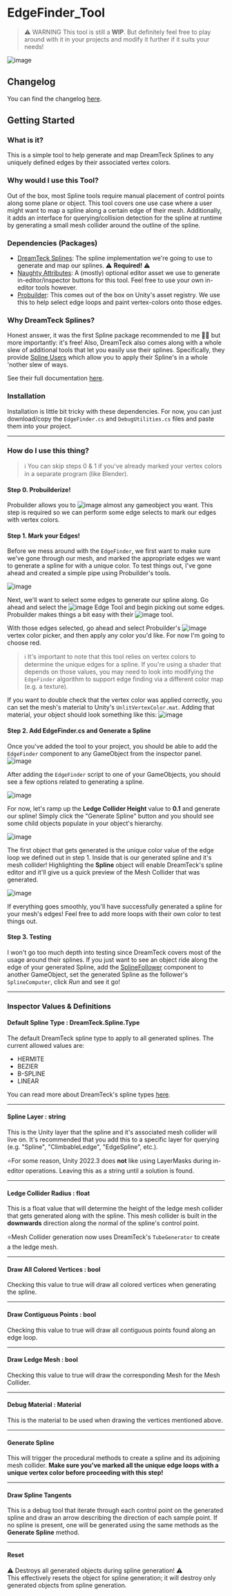 # EdgeFinder_Tool

> ⚠️ WARNING
> This tool is still a **WIP**. But definitely feel free to play around with it in your projects and modify it further if it suits your needs!

![image](https://github.com/jbakeacake/EdgeFinder_Tool/assets/34492737/84df0f74-20d8-4bb1-9fce-4c17d7cf82bd)

## Changelog

You can find the changelog [here](CHANGELOG.md).

## Getting Started

### What is it?
This is a simple tool to help generate and map DreamTeck Splines to any uniquely defined edges by their associated vertex colors.

### Why would I use this Tool?
Out of the box, most Spline tools require manual placement of control points along some plane or object. This tool covers one use case where a user might want 
to map a spline along a certain edge of their mesh. Additionally, it adds an interface for querying/collision detection for the spline at runtime by generating a small mesh collider around the outline
of the spline.

### Dependencies (Packages)
- [DreamTeck Splines](https://assetstore.unity.com/packages/tools/utilities/dreamteck-splines-61926): The spline implementation we're going to use to generate and map our splines. ⚠️ **Required!** ⚠️
- [Naughty Attributes](https://assetstore.unity.com/packages/tools/utilities/naughtyattributes-129996): A (mostly) optional editor asset we use to generate in-editor/inspector buttons for this tool. Feel free to use your own in-editor tools however.
- [Probuilder](https://unity.com/features/probuilder): This comes out of the box on Unity's asset registry. We use this to help select edge loops and paint vertex-colors onto those edges.

### Why DreamTeck Splines?
Honest answer, it was the first Spline package recommended to me 🤷‍♂️ but more importantly: it's free! Also, DreamTeck also comes along with a whole slew of additional tools that let you easily use their splines. 
Specifically, they provide [Spline Users](https://dreamteck-splines.netlify.app/#/./pages/using_splines/using_splines) which allow you to apply their Spline's in a whole 'nother slew of ways.

See their full documentation [here](https://dreamteck-splines.netlify.app/#/).

### Installation

Installation is little bit tricky with these dependencies. For now, you can just download/copy the `EdgeFinder.cs` and `DebugUtilities.cs` files and paste them into your project.

---

### How do I use this thing?

> ℹ️ You can skip steps 0 & 1 if you've already marked your vertex colors in a separate program (like Blender).

#### Step 0. Probuilderize!
Probuilder allows you to ![image](https://github.com/jbakeacake/EdgeFinder_Tool/assets/34492737/626478b4-60da-49c9-8231-9bd9760cd6f9) almost any gameobject you want. This step is required so we can perform some
edge selects to mark our edges with vertex colors.

#### Step 1. Mark your Edges!
Before we mess around with the `EdgeFinder`, we first want to make sure we've gone through our mesh, and marked the appropriate edges we want to generate a spline for with a unique color. To test things
out, I've gone ahead and created a simple pipe using Probuilder's tools.

![image](https://github.com/jbakeacake/EdgeFinder_Tool/assets/34492737/a6fc2db4-7d6a-404b-b302-48d9c66ac3a7)

Next, we'll want to select some edges to generate our spline along. Go ahead and select the ![image](https://github.com/jbakeacake/EdgeFinder_Tool/assets/34492737/6c9b15c9-fb18-478f-9597-ad34677f450b) Edge Tool and begin picking
out some edges. Probuilder makes things a bit easy with their ![image](https://github.com/jbakeacake/EdgeFinder_Tool/assets/34492737/24677917-5f04-4d9a-be78-d4041384c13c) tool.

With those edges selected, go ahead and select Probuilder's ![image](https://github.com/jbakeacake/EdgeFinder_Tool/assets/34492737/62bc8f36-5400-48f5-95ee-ff2d9584fb69) vertex color picker, and then apply any color you'd like. For now I'm going to choose red.

> ℹ️ It's important to note that this tool relies on vertex colors to determine the unique edges for a spline. If you're using a shader that depends on those values, you may need to look into modifying the `EdgeFinder` algorithm to support
> edge finding via a different color map (e.g. a texture).

If you want to double check that the vertex color was applied correctly, you can set the mesh's material to Unity's `UnlitVertexColor.mat`. Adding that material, your object should look something like this:
![image](https://github.com/jbakeacake/EdgeFinder_Tool/assets/34492737/12ec0581-120c-46c4-b388-283820d9e42e)

#### Step 2. Add EdgeFinder.cs and Generate a Spline

Once you've added the tool to your project, you should be able to add the `EdgeFinder` component to any GameObject from the inspector panel.\
![image](https://github.com/jbakeacake/EdgeFinder_Tool/assets/34492737/e8d8f4f0-0e35-4aa3-a39c-e820815dfa13)

After adding the `EdgeFinder` script to one of your GameObjects, you should see a few options related to generating a spline.

![image](https://github.com/jbakeacake/EdgeFinder_Tool/assets/34492737/674a0a04-73f1-4384-8773-6790778fecf6)

For now, let's ramp up the **Ledge Collider Height** value to **0.1** and generate our spline! Simply click the "Generate Spline" button and you should see some child objects populate in your object's hierarchy.

![image](https://github.com/jbakeacake/EdgeFinder_Tool/assets/34492737/3afd58a0-86ce-4501-8abe-45285c9f30fa)

The first object that gets generated is the unique color value of the edge loop we defined out in step 1. Inside that is our generated spline and it's mesh collider! Highlighting the **Spline** object will enable DreamTeck's spline editor and it'll 
give us a quick preview of the Mesh Collider that was generated.

![image](https://github.com/jbakeacake/EdgeFinder_Tool/assets/34492737/5f0704f1-92c2-4bec-836f-10c276060d6f)

If everything goes smoothly, you'll have successfully generated a spline for your mesh's edges! Feel free to add more loops with their own color to test things out.

#### Step 3. Testing

I won't go too much depth into testing since DreamTeck covers most of the usage around their splines. If you just want to see an object ride along the edge of your generated Spline, add the [SplineFollower](https://dreamteck-splines.netlify.app/#/./pages/tracing_splines/tracing_splines?id=spline-follower) component to another GameObject, set the generated Spline as the follower's `SplineComputer`, click *Run* and see it go!

---

### Inspector Values & Definitions

#### Default Spline Type : DreamTeck.Spline.Type
The default DreamTeck spline type to apply to all generated splines. The current allowed values are:
- HERMITE
- BEZIER
- B-SPLINE
- LINEAR

You can read more about DreamTeck's spline types [here](https://dreamteck-splines.netlify.app/#/./pages/spline_computer_settings/spline_computer_settings?id=type).

---

#### Spline Layer : string
This is the Unity layer that the spline and it's associated mesh collider will live on. It's recommended that you add this to a specific layer for querying (e.g. "Spline", "ClimbableLedge", "EdgeSpline", etc.).

⭐For some reason, Unity 2022.3 does **not** like using LayerMasks during in-editor operations. Leaving this as a string until a solution is found.

---

#### Ledge Collider Radius : float
This is a float value that will determine the height of the ledge mesh collider that gets generated along with the spline. This mesh collider is built in the **downwards** direction along the normal of the spline's control point.

⭐Mesh Collider generation now uses DreamTeck's `TubeGenerator` to create a the ledge mesh.

---

#### Draw All Colored Vertices : bool
Checking this value to true will draw all colored vertices when generating the spline.

---

#### Draw Contiguous Points : bool
Checking this value to true will draw all contiguous points found along an edge loop.

---

#### Draw Ledge Mesh : bool
Checking this value to true will draw the corresponding Mesh for the Mesh Collider.

---

#### Debug Material : Material
This is the material to be used when drawing the vertices mentioned above.

---

#### Generate Spline
This will trigger the procedural methods to create a spline and its adjoining mesh collider. **Make sure you've marked all the unique edge loops with a unique vertex color before proceeding with this step!**

---

#### Draw Spline Tangents
This is a debug tool that iterate through each control point on the generated spline and draw an arrow describing the direction of each sample point. If no spline is present, one will be generated using the same methods as the **Generate Spline** method.

---

#### Reset
:warning: Destroys all generated objects during spline generation! :warning: \
This effectively resets the object for spline generation; it will destroy only generated objects from spline generation.
